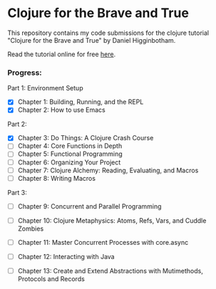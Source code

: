 # Clojure for the Brave and True

 This repository contains my code submissions for the clojure tutorial "Clojure for the Brave and True" by Daniel Higginbotham.

Read the tutorial online for free [here](https://www.braveclojure.com/clojure-for-the-brave-and-true/).

### Progress:

Part 1: Environment Setup

- [x] Chapter 1: Building, Running, and the REPL
- [x] Chapter 2: How to use Emacs

Part 2:

- [x] Chapter 3: Do Things: A Clojure Crash Course
- [ ] Chapter 4: Core Functions in Depth
- [ ] Chapter 5: Functional Programming
- [ ] Chapter 6: Organizing Your Project
- [ ] Chapter 7: Clojure Alchemy: Reading, Evaluating, and Macros
- [ ] Chapter 8: Writing Macros

Part 3:

- [ ] Chapter 9: Concurrent and Parallel Programming
- [ ] Chapter 10: Clojure Metaphysics: Atoms, Refs, Vars, and Cuddle Zombies
- [ ] Chapter 11: Master Concurrent Processes with core.async
- [ ] Chapter 12: Interacting with Java
- [ ] Chapter 13: Create and Extend Abstractions with Mutimethods, Protocols and Records

